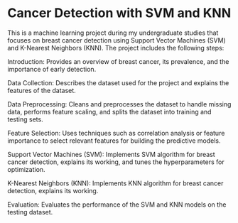 # Cancer Detection with SVM and KNN

This is a machine learning project during my undergraduate studies that focuses on breast cancer detection using Support Vector Machines (SVM) and K-Nearest Neighbors (KNN). The project includes the following steps:

Introduction: Provides an overview of breast cancer, its prevalence, and the importance of early detection.

Data Collection: Describes the dataset used for the project and explains the features of the dataset.

Data Preprocessing: Cleans and preprocesses the dataset to handle missing data, performs feature scaling, and splits the dataset into training and testing sets.

Feature Selection: Uses techniques such as correlation analysis or feature importance to select relevant features for building the predictive models.

Support Vector Machines (SVM): Implements SVM algorithm for breast cancer detection, explains its working, and tunes the hyperparameters for optimization.

K-Nearest Neighbors (KNN): Implements KNN algorithm for breast cancer detection, explains its working.

Evaluation: Evaluates the performance of the SVM and KNN models on the testing dataset.

